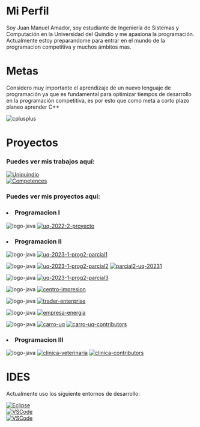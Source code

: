 # Mi Perfil

Soy Juan Manuel Amador, soy estudiante de Ingeniería de Sistemas y Computación en la Universidad del Quindío y me apasiona la programación.
Actualmente estoy preparandome para entrar en el mundo de la programacion competitiva y muchos ámbitos mas.

# Metas 
Considero muy importante el aprendizaje de un nuevo lenguaje de programación ya que es fundamental para optimizar tiempos de desarrollo en la programación competitiva, es por esto que como meta a corto plazo planeo aprender C++

![cplusplus](https://img.shields.io/badge/C++-5566b9?style=for-the-badge&logo=cplusplus&logoColor=white&labelColor=101010)</br>




# Proyectos
### Puedes ver mis trabajos aquí:
[![Uniquindio](https://img.shields.io/github/stars/corem05/uniquindio?label=Uniquindio&style=for-the-badge&color=#44e05d)](https://github.com/Corem05/uniquindio)<br>
[![Competences](https://img.shields.io/github/stars/corem05/competences?label=Competences&style=for-the-badge&color=#44e05d)](https://github.com/Corem05/competences)<br>

### Puedes ver mis proyectos aquí:

### <li>Programacion I</li>

![logo-java](https://img.shields.io/badge/Java-red?style=for-the-badge&logo=oracle&logoColor=white&labelColor=101010)
[![uq-2022-2-proyecto](https://img.shields.io/github/stars/Corem05/uq-2022-2-proyecto?label=Proyecto%20Final%20|%20Cinema&style=for-the-badge&color=red)](https://github.com/Corem05/uq-2022-2-proyecto)

### <li>Programacion II</li>

![logo-java](https://img.shields.io/badge/Java-red?style=for-the-badge&logo=oracle&logoColor=white&labelColor=101010)
[![uq-2023-1-prog2-parcial1](https://img.shields.io/github/stars/Corem05/uq-2023-1-prog2-parcial1?label=Parcial%20I%20|%20biblioteca&style=for-the-badge)](https://github.com/Corem05/uq-2023-1-prog2-parcial1)

![logo-java](https://img.shields.io/badge/Java-red?style=for-the-badge&logo=oracle&logoColor=white&labelColor=101010)
[![uq-2023-1-prog2-parcial2](https://img.shields.io/github/stars/Corem05/uq-2023-1-prog2-parcial2?label=Parcial%20II%20|%20Agenda%20Telefonica&style=for-the-badge)](https://github.com/Corem05/uq-2023-1-prog2-parcial2)
[![parcial2-uq-20231](https://img.shields.io/github/contributors/Corem05/uq-2023-1-prog2-parcial2?style=for-the-badge&color=ffff00)](https://github.com/Corem05/uq-2023-1-prog2-parcial2/graphs/contributors)

![logo-java](https://img.shields.io/badge/Java-red?style=for-the-badge&logo=oracle&logoColor=white&labelColor=101010)
[![uq-2023-1-prog2-parcial3](https://img.shields.io/github/stars/Corem05/uq-2023-1-prog2-parcial2?label=Parcial%20III%20|%20Diplomado&style=for-the-badge)](https://github.com/Corem05/uniquindio/tree/main/programacion%20II%20-%2020231/Taller%208%20-%20parcial%203)

![logo-java](https://img.shields.io/badge/Java-red?style=for-the-badge&logo=oracle&logoColor=white&labelColor=101010)
[![centro-impresion](https://img.shields.io/github/stars/Corem05/uniquindio?label=Proyecto%20|%20Centro%20de%20Impresion&style=for-the-badge)](https://github.com/Corem05/uniquindio/tree/main/programacion%20II%20-%2020231/Taller%203%20-%20centro%20impresion)

![logo-java](https://img.shields.io/badge/Java-red?style=for-the-badge&logo=oracle&logoColor=white&labelColor=101010)
[![trader-enterprise](https://img.shields.io/github/stars/Corem05/uniquindio?label=Proyecto%20|%20Traders%20Enterprise&style=for-the-badge)](https://github.com/Corem05/uniquindio/tree/main/programacion%20II%20-%2020231/Taller%206%20-%20streams/TraderEnterprise)

![logo-java](https://img.shields.io/badge/Java-red?style=for-the-badge&logo=oracle&logoColor=white&labelColor=101010)
[![empresa-energia](https://img.shields.io/github/stars/Corem05/uniquindio?label=Proyecto%20|%20Empresa%20de%20Energia&style=for-the-badge)](https://github.com/Corem05/uniquindio/tree/main/programacion%20II%20-%2020231/Taller%207%20-%20parcial%203%202022-2/EmpresaEnergia)

![logo-java](https://img.shields.io/badge/Java-red?style=for-the-badge&logo=oracle&logoColor=white&labelColor=101010)
[![carro-uq](https://img.shields.io/github/stars/Corem05/uq-2023-1-proyecto?label=Proyecto%20Final%20|%20Concesionario&style=for-the-badge&color=red)](https://github.com/Corem05/uq-2023-1-proyecto)
[![carro-uq-contributors](https://img.shields.io/github/contributors/Corem05/uq-2023-1-proyecto?style=for-the-badge&color=ffff00)](https://github.com/Corem05/uq-2023-1-proyecto/graphs/contributors)

### <li>Programacion III</li>

![logo-java](https://img.shields.io/badge/Java-red?style=for-the-badge&logo=oracle&logoColor=white&labelColor=101010)
[![clinica-veterinaria](https://img.shields.io/github/stars/ElJuanchito/ClinicaVeterinaria?label=Proyecto%20|%20Clinica%20Veterinaria&style=for-the-badge)](https://github.com/ElJuanchito/ClinicaVeterinaria) 
[![clinica-contributors](https://img.shields.io/github/contributors/ElJuanchito/ClinicaVeterinaria?style=for-the-badge&color=ffff00)](https://github.com/ElJuanchito/ClinicaVeterinaria/graphs/contributors)



# IDES
Actualmente uso los siguiente entornos de desarrollo:

[![Eclipse](https://img.shields.io/badge/Eclipse-2a2051?style=for-the-badge&logo=EclipseIDE&logoColor=white&labelColor=101010)</br>](https://www.eclipse.org/)
[![VSCode](https://img.shields.io/badge/Visual_Studio-24adf3?style=for-the-badge&logo=visualstudio&logoColor=white&labelColor=101010)</br>](https://code.visualstudio.com/)
[![VSCode](https://img.shields.io/badge/CLion-fb348d?style=for-the-badge&logo=clion&logoColor=white&labelColor=101010)</br>](https://www.jetbrains.com/clion/download/#section=windows)
